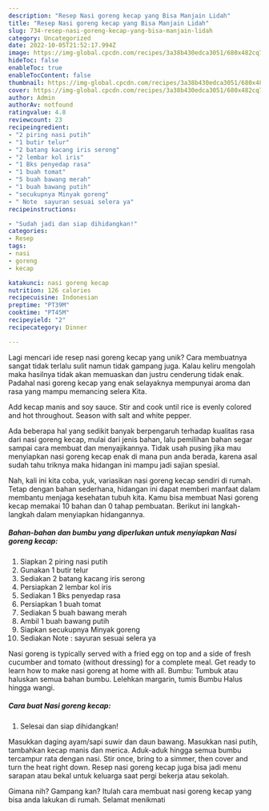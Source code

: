 ```yaml
---
description: "Resep Nasi goreng kecap yang Bisa Manjain Lidah"
title: "Resep Nasi goreng kecap yang Bisa Manjain Lidah"
slug: 734-resep-nasi-goreng-kecap-yang-bisa-manjain-lidah
category: Uncategorized
date: 2022-10-05T21:52:17.994Z
image: https://img-global.cpcdn.com/recipes/3a38b430edca3051/680x482cq70/nasi-goreng-kecap-foto-resep-utama.jpg
hideToc: false
enableToc: true
enableTocContent: false
thumbnail: https://img-global.cpcdn.com/recipes/3a38b430edca3051/680x482cq70/nasi-goreng-kecap-foto-resep-utama.jpg
cover: https://img-global.cpcdn.com/recipes/3a38b430edca3051/680x482cq70/nasi-goreng-kecap-foto-resep-utama.jpg
author: Admin
authorAv: notfound
ratingvalue: 4.8
reviewcount: 23
recipeingredient:
- "2 piring nasi putih"
- "1 butir telur"
- "2 batang kacang iris serong"
- "2 lembar kol iris"
- "1 Bks penyedap rasa"
- "1 buah tomat"
- "5 buah bawang merah"
- "1 buah bawang putih"
- "secukupnya Minyak goreng"
- " Note  sayuran sesuai selera ya"
recipeinstructions:

- "Sudah jadi dan siap dihidangkan!"
categories:
- Resep
tags:
- nasi
- goreng
- kecap

katakunci: nasi goreng kecap 
nutrition: 126 calories
recipecuisine: Indonesian
preptime: "PT39M"
cooktime: "PT45M"
recipeyield: "2"
recipecategory: Dinner

---
```





Lagi mencari ide resep nasi goreng kecap yang unik? Cara membuatnya sangat tidak terlalu sulit namun tidak gampang juga. Kalau keliru mengolah maka hasilnya tidak akan memuaskan dan justru cenderung tidak enak. Padahal nasi goreng kecap yang enak selayaknya mempunyai aroma dan rasa yang mampu memancing selera Kita.





Add kecap manis and soy sauce. Stir and cook until rice is evenly colored and hot throughout. Season with salt and white pepper.

Ada beberapa hal yang sedikit banyak berpengaruh terhadap kualitas rasa dari nasi goreng kecap, mulai dari jenis bahan, lalu pemilihan bahan segar sampai cara membuat dan menyajikannya. Tidak usah pusing jika mau menyiapkan nasi goreng kecap enak di mana pun anda berada, karena asal sudah tahu triknya maka hidangan ini mampu jadi sajian spesial.






Nah, kali ini kita coba, yuk, variasikan nasi goreng kecap sendiri di rumah. Tetap dengan bahan sederhana, hidangan ini dapat memberi manfaat dalam membantu menjaga kesehatan tubuh kita. Kamu bisa membuat Nasi goreng kecap memakai 10 bahan dan 0 tahap pembuatan. Berikut ini langkah-langkah dalam menyiapkan hidangannya.

<!--inarticleads1-->

##### Bahan-bahan dan bumbu yang diperlukan untuk menyiapkan Nasi goreng kecap:

1. Siapkan 2 piring nasi putih
1. Gunakan 1 butir telur
1. Sediakan 2 batang kacang iris serong
1. Persiapkan 2 lembar kol iris
1. Sediakan 1 Bks penyedap rasa
1. Persiapkan 1 buah tomat
1. Sediakan 5 buah bawang merah
1. Ambil 1 buah bawang putih
1. Siapkan secukupnya Minyak goreng
1. Sediakan  Note : sayuran sesuai selera ya


Nasi goreng is typically served with a fried egg on top and a side of fresh cucumber and tomato (without dressing) for a complete meal. Get ready to learn how to make nasi goreng at home with all. Bumbu: Tumbuk atau haluskan semua bahan bumbu. Lelehkan margarin, tumis Bumbu Halus hingga wangi. 

<!--inarticleads2-->

##### Cara buat Nasi goreng kecap:


1. Selesai dan siap dihidangkan!

Masukkan daging ayam/sapi suwir dan daun bawang. Masukkan nasi putih, tambahkan kecap manis dan merica. Aduk-aduk hingga semua bumbu tercampur rata dengan nasi. Stir once, bring to a simmer, then cover and turn the heat right down. Resep nasi goreng kecap juga bisa jadi menu sarapan atau bekal untuk keluarga saat pergi bekerja atau sekolah. 

Gimana nih? Gampang kan? Itulah cara membuat nasi goreng kecap yang bisa anda lakukan di rumah. Selamat menikmati
